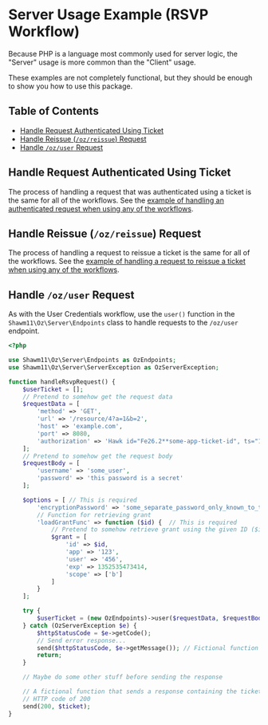 Server Usage Example (RSVP Workflow)
====================================

Because PHP is a language most commonly used for server logic, the "Server"
usage is more common than the "Client" usage.

These examples are not completely functional, but they should be enough to show
you how to use this package.

Table of Contents
-----------------

- [Handle Request Authenticated Using Ticket](#handle-request-authenticated-using-ticket)
- [Handle Reissue (`/oz/reissue`) Request](#handle-reissue-ozreissue-request)
- [Handle `/oz/user` Request](#handle-ozuser-request)

Handle Request Authenticated Using Ticket
-----------------------------------------

The process of handling a request that was authenticated using a ticket is the
same for all of the workflows. See the [example of handling an authenticated
request when using any of the workflows](docs/usage-examples/all-workflows-server.md#handle-request-authenticated-using-ticket).

Handle Reissue (`/oz/reissue`) Request
--------------------------------------

The process of handling a request to reissue a ticket is the same for all of the
workflows. See the [example of handling a request to reissue a ticket when using
any of the workflows](docs/usage-examples/all-workflows-server.md#handle-request-authenticated-using-ticket).

Handle `/oz/user` Request
-------------------------

As with the User Credentials workflow, use the `user()` function in the
`Shawm11\Oz\Server\Endpoints` class to handle requests to the `/oz/user`
endpoint.

```php
<?php

use Shawm11\Oz\Server\Endpoints as OzEndpoints;
use Shawm11\Oz\Server\ServerException as OzServerException;

function handleRsvpRequest() {
    $userTicket = [];
	// Pretend to somehow get the request data
	$requestData = [
		'method' => 'GET',
		'url' => '/resource/4?a=1&b=2',
		'host' => 'example.com',
		'port' => 8080,
		'authorization' => 'Hawk id="Fe26.2**some-app-ticket-id", ts="1353832234", nonce="j4h3g2", ext="some-app-ext-data", mac="6R4rV5iE+NPoym+WwjeHzjAGXUtLNIxmo1vpMofpLAE="'
	];
	// Pretend to somehow get the request body
	$requestBody = [
		'username' => 'some_user',
        'password' => 'this password is a secret'
	];

	$options = [ // This is required
		'encryptionPassword' => 'some_separate_password_only_known_to_the_server_that_is_at_least_32_characters',
		// Function for retrieving grant
		'loadGrantFunc' => function ($id) {  // This is required
			// Pretend to somehow retrieve grant using the given ID ($id)
			$grant = [
				'id' => $id,
				'app' => '123',
				'user' => '456',
				'exp' => 1352535473414,
				'scope' => ['b']
			]
		}
	];

    try {
        $userTicket = (new OzEndpoints)->user($requestData, $requestBody, $options);
    } catch (OzServerException $e) {
        $httpStatusCode = $e->getCode();
        // Send error response...
    	send($httpStatusCode, $e->getMessage()); // Fictional function
        return;
    }

    // Maybe do some other stuff before sending the response

	// A fictional function that sends a response containing the ticket with an
	// HTTP code of 200
	send(200, $ticket);
}
```
